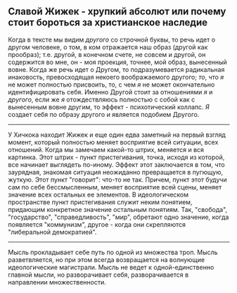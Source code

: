  ## Славой Жижек - хрупкий абсолют или почему стоит бороться за христианское наследие
 
 Когда в тексте мы видим *другого* со строчной буквы, то речь идет о другом человеке,
 о том, в ком отражается наш образ (другой как прообраз); т.е. другой, в конечном
 счете, не совсем и другой, он содержится во мне, он - моя проекция, точнее, мой
 образ, вынесенный вовне. Когда же речь идет о Другом, то подразумевается радикальная 
 инаковость, превосходящая некоего воображаемого другого; *то*, что *я* не может полностью
 присвоить, то, с чем *я* не может окончательно идентифицировать себя. Именно Другой стоит
 за отношениями *я* и *другого*, если же *я* отождествляюсь полностью с собой как с 
 вынесенным вовне другим, то эффект - психотический коллапс. *Я* создает себя по 
 образу другого и является подобием Другого. 
 
 ---
 
 У Хичкока находит Жижек и еще один едва заметный на первый взгляд момент, который
 полностью меняет восприятие всей ситуации, всех отношений. Когда мы замечаем какой-то
 штрих, меняется и вся картинка. Этот штрих - пункт пристегивания, точка, исходя из
 которой, все начинает выглядеть по-иному. Эффект этот заключается в том, что 
 заурядная, знакомая ситуация неожиданно превращается в пугющую, жуткую. Этот пункт
 "говорит": что-то не так. Причем, пункт этот будучи сам по себе бессмысленным, 
 меняет восприятие всей сцены, меняет значение всех остальных ее элементов.
 В идеологическом пространстве пункт пристегивания служит неким понятием,
 придающим конкретное значение остальным понятиям. Так, "свобода", "государство",
 "справедливость", "мир", обретают одно значение, когда появляется "коммунизм",
 другое - когда они скрепляются "либеральной демократией".
 
 ---
 
 Мысль прокладывает себе путь по одной из множества троп. Мысль разветвляется,
 но при этом всегда возвращается на волнующие идеологические магистрали.
 Мысль не ведет к одной-единственно главной мысли, но разворачивает себя, 
 разворачивается в направлении множественности.
